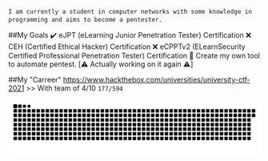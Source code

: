 ```
I am currently a student in computer networks with some knowledge in programming and aims to become a pentester.
```

##My Goals
:heavy_check_mark: eJPT (eLearning Junior Penetration Tester) Certification
:x: CEH (Certified Ethical Hacker) Certification
:x: eCPPTv2 (ELearnSecurity Certified Professional Penetration Tester) Certification
:construction: Create my own tool to automate pentest. [:warning: Actually working on it again :warning:]


##My "Carreer"
https://www.hackthebox.com/universities/university-ctf-2021 >> With team of 4/10 ```177/594```


![snake gif](https://raw.githubusercontent.com/ptitpoussey/ptitpoussey/7720f654f77376001de78470a0a1a770f9f36712/github-contribution-grid-snake.svg)

